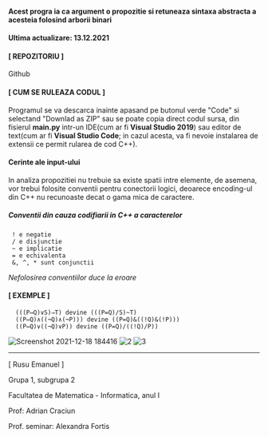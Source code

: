 #### Acest progra ia ca argument o propozitie si retuneaza sintaxa abstracta a acesteia folosind arborii binari

#### Ultima actualizare: 13.12.2021


#### [ REPOZITORIU ]

  Github

#### [ CUM SE RULEAZA CODUL ]

Programul se va descarca inainte apasand pe butonul verde "Code" si selectand "Downlad as ZIP" sau se poate copia direct codul sursa, din fisierul **main.py** intr-un IDE(cum ar fi **Visual Studio 2019**) sau editor de text(cum ar fi **Visual Studio Code**; in cazul acesta, va fi nevoie instalarea de extensii ce permit rularea de cod C++).

#### Cerinte ale input-ului

In analiza propozitiei nu trebuie sa existe spatii intre elemente, de asemena, vor trebui folosite conventii pentru conectorii logici, deoarece encoding-ul din C++ nu recunoaste decat o gama mica de caractere.
  
  ##### Conventii din cauza codifiarii in C++ a caracterelor
     ! e negatie
     / e disjunctie
     ~ e implicatie
     = e echivalenta
     &, ^, * sunt conjunctii

 *Nefolosirea conventiilor duce la eroare*

#### [ EXEMPLE ]

      (((P⇔Q)∨S)⇒T) devine (((P=Q)/S)~T)
      ((P⇔Q)∧((¬Q)∧(¬P))) devine ((P=Q)&((!Q)&(!P)))
      ((P⇔Q)∨((¬Q)∨P)) devine ((P=Q)/((!Q)/P))
      
   ![Screenshot 2021-12-18 184416](https://user-images.githubusercontent.com/92999481/146649043-75d01c9c-7004-4bc8-936b-fb05f8552b36.png)
   ![2](https://user-images.githubusercontent.com/92999481/146649142-ac6d1c03-a1ee-4cc8-992d-01a389660d69.png)
   ![3](https://user-images.githubusercontent.com/92999481/146649159-3724df66-dad4-414c-b079-fdc6cbdc0252.png)


---------------------------------------------------------------------------------------------------------------------------------------------------------------------------------

[ Rusu Emanuel ]

Grupa 1, subgrupa 2

Facultatea de Matematica - Informatica, anul I

Prof: Adrian Craciun

Prof. seminar: Alexandra Fortis
